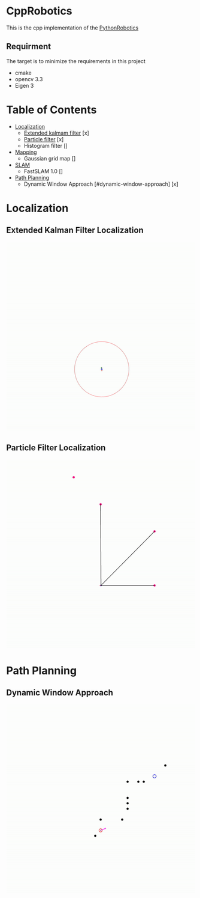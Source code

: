 # CppRobotics

This is the cpp implementation of the [PythonRobotics](https://github.com/AtsushiSakai/PythonRobotics)

## Requirment
The target is to minimize the requirements in this project
- cmake
- opencv 3.3
- Eigen 3


# Table of Contents
* [Localization](#localization)
    * [Extended kalmam filter](#extended-kalman-filter-localization) [x]
    * [Particle filter](#particle-filter-localization) [x]
    * Histogram filter []
* [Mapping](#mapping)
    * Gaussian grid map []
* [SLAM](#SLAM)
    * FastSLAM 1.0 []
* [Path Planning](#path-planning)
    * Dynamic Window Approach [#dynamic-window-approach] [x]

# Localization
## Extended Kalman Filter Localization
![ekf_gif](./Localization/extended_kalman_filter/ekf.gif)

## Particle Filter Localization
![pf_gif](./Localization/particle_filter/pf.gif)

# Path Planning
## Dynamic Window Approach
![dwa_gif](./PathPlanning/dynamic_window_approach/dwa.gif)
